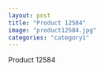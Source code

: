 ```yaml
---
layout: post
title: "Product 12584"
image: "product12584.jpg"
categories: "category1"
---
```

Product 12584
